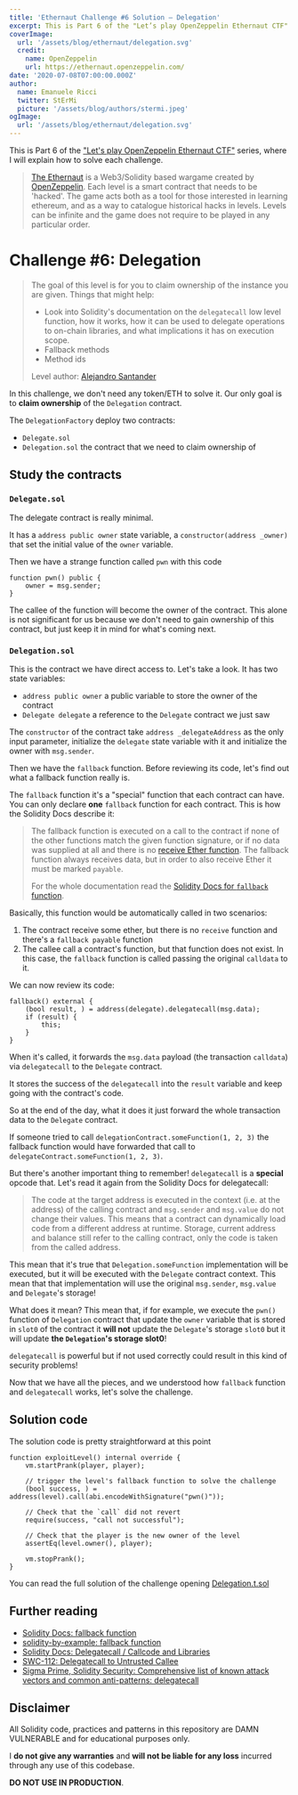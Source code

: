 ```yaml
---
title: 'Ethernaut Challenge #6 Solution — Delegation'
excerpt: This is Part 6 of the "Let’s play OpenZeppelin Ethernaut CTF" series, where I will explain how to solve each challenge.</br></br>In this challenge, we don't need any token/ETH to solve it. Our only goal is to **claim ownership** of the `Delegation` contract.
coverImage:
  url: '/assets/blog/ethernaut/delegation.svg'
  credit:
    name: OpenZeppelin
    url: https://ethernaut.openzeppelin.com/
date: '2020-07-08T07:00:00.000Z'
author:
  name: Emanuele Ricci
  twitter: StErMi
  picture: '/assets/blog/authors/stermi.jpeg'
ogImage:
  url: '/assets/blog/ethernaut/delegation.svg'
---
```


This is Part 6 of the ["Let's play OpenZeppelin Ethernaut CTF"](https://stermi.xyz/blog/lets-play-openzeppelin-ethernaut) series, where I will explain how to solve each challenge.

> [The Ethernaut](https://ethernaut.openzeppelin.com/) is a Web3/Solidity based wargame created by [OpenZeppelin](https://openzeppelin.com/).
> Each level is a smart contract that needs to be 'hacked'. The game acts both as a tool for those interested in learning ethereum, and as a way to catalogue historical hacks in levels. Levels can be infinite and the game does not require to be played in any particular order.

# Challenge #6: Delegation

> The goal of this level is for you to claim ownership of the instance you are given.
> Things that might help:
>
> - Look into Solidity's documentation on the `delegatecall` low level function, how it works, how it can be used to delegate operations to on-chain libraries, and what implications it has on execution scope.
> - Fallback methods
> - Method ids
>
> Level author: [Alejandro Santander](https://github.com/ajsantander)

In this challenge, we don't need any token/ETH to solve it. Our only goal is to **claim ownership** of the `Delegation` contract.

The `DelegationFactory` deploy two contracts:

- `Delegate.sol`
- `Delegation.sol` the contract that we need to claim ownership of

## Study the contracts

### `Delegate.sol`

The delegate contract is really minimal.

It has a `address public owner` state variable, a `constructor(address _owner)` that set the initial value of the `owner` variable.

Then we have a strange function called `pwn` with this code

```solidity
function pwn() public {
    owner = msg.sender;
}
```

The callee of the function will become the owner of the contract. This alone is not significant for us because we don't need to gain ownership of this contract, but just keep it in mind for what's coming next.

### `Delegation.sol`

This is the contract we have direct access to. Let's take a look.
It has two state variables:

- `address public owner` a public variable to store the owner of the contract
- `Delegate delegate` a reference to the `Delegate` contract we just saw

The `constructor` of the contract take `address _delegateAddress` as the only input parameter, initialize the `delegate` state variable with it and initialize the owner with `msg.sender`.

Then we have the `fallback` function. Before reviewing its code, let's find out what a fallback function really is.

The `fallback` function it's a "special" function that each contract can have. You can only declare **one** `fallback` function for each contract. This is how the Solidity Docs describe it:

> The fallback function is executed on a call to the contract if none of the other functions match the given function signature, or if no data was supplied at all and there is no [receive Ether function](https://docs.soliditylang.org/en/latest/contracts.html#receive-ether-function). The fallback function always receives data, but in order to also receive Ether it must be marked `payable`.
>
> For the whole documentation read the [Solidity Docs for `fallback` function](https://docs.soliditylang.org/en/latest/contracts.html#fallback-function).

Basically, this function would be automatically called in two scenarios:

1. The contract receive some ether, but there is no `receive` function and there's a `fallback payable` function
2. The callee call a contract's function, but that function does not exist. In this case, the `fallback` function is called passing the original `calldata` to it.

We can now review its code:

```solidity
fallback() external {
    (bool result, ) = address(delegate).delegatecall(msg.data);
    if (result) {
        this;
    }
}
```

When it's called, it forwards the `msg.data` payload (the transaction `calldata`) via `delegatecall` to the `Delegate` contract.

It stores the success of the `delegatecall` into the `result` variable and keep going with the contract's code.

So at the end of the day, what it does it just forward the whole transaction data to the `Delegate` contract.

If someone tried to call `delegationContract.someFunction(1, 2, 3)` the fallback function would have forwarded that call to `delegateContract.someFunction(1, 2, 3)`.

But there's another important thing to remember! `delegatecall` is a **special** opcode that. Let's read it again from the Solidity Docs for delegatecall:

> The code at the target address is executed in the context (i.e. at the address) of the calling contract and `msg.sender` and `msg.value` do not change their values.
> This means that a contract can dynamically load code from a different address at runtime. Storage, current address and balance still refer to the calling contract, only the code is taken from the called address.

This mean that it's true that `Delegation.someFunction` implementation will be executed, but it will be executed with the `Delegate` contract context. This mean that that implementation will use the original `msg.sender`, `msg.value` and `Delegate`'s storage!

What does it mean? This mean that, if for example, we execute the `pwn()` function of `Delegation` contract that update the `owner` variable that is stored in `slot0` of the contract it **will not** update the `Delegate`'s storage `slot0` but it will update **the `Delegation`'s storage slot0**!

`delegatecall` is powerful but if not used correctly could result in this kind of security problems!

Now that we have all the pieces, and we understood how `fallback` function and `delegatecall` works, let's solve the challenge.

## Solution code

The solution code is pretty straightforward at this point

```solidity
function exploitLevel() internal override {
    vm.startPrank(player, player);

    // trigger the level's fallback function to solve the challenge
    (bool success, ) = address(level).call(abi.encodeWithSignature("pwn()"));

    // Check that the `call` did not revert
    require(success, "call not successful");

    // Check that the player is the new owner of the level
    assertEq(level.owner(), player);

    vm.stopPrank();
}
```

You can read the full solution of the challenge opening [Delegation.t.sol](https://github.com/StErMi/foundry-ethernaut/blob/main/test/Delegation.t.sol)

## Further reading

- [Solidity Docs: fallback function](https://docs.soliditylang.org/en/latest/contracts.html#fallback-function)
- [solidity-by-example: fallback function](https://solidity-by-example.org/fallback)
- [Solidity Docs: Delegatecall / Callcode and Libraries](https://docs.soliditylang.org/en/latest/introduction-to-smart-contracts.html#delegatecall-callcode-and-libraries)
- [SWC-112: Delegatecall to Untrusted Callee](https://swcregistry.io/docs/SWC-112)
- [Sigma Prime, Solidity Security: Comprehensive list of known attack vectors and common anti-patterns: delegatecall](https://blog.sigmaprime.io/solidity-security.html#delegatecall)

## Disclaimer

All Solidity code, practices and patterns in this repository are DAMN VULNERABLE and for educational purposes only.

I **do not give any warranties** and **will not be liable for any loss** incurred through any use of this codebase.

**DO NOT USE IN PRODUCTION**.
